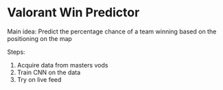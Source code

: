 # Valorant Win Predictor
Main idea:
Predict the percentage chance of a team winning based on the positioning on the map

Steps:
1. Acquire data from masters vods
2. Train CNN on the data
3. Try on live feed
